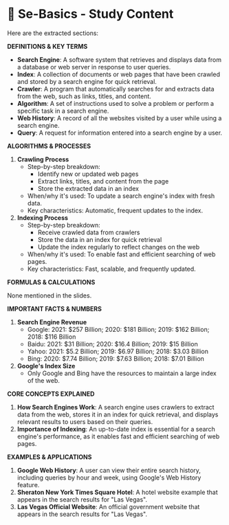 # 📖 Se-Basics - Study Content

Here are the extracted sections:

**DEFINITIONS & KEY TERMS**

* **Search Engine**: A software system that retrieves and displays data from a database or web server in response to user queries.
* **Index**: A collection of documents or web pages that have been crawled and stored by a search engine for quick retrieval.
* **Crawler**: A program that automatically searches for and extracts data from the web, such as links, titles, and content.
* **Algorithm**: A set of instructions used to solve a problem or perform a specific task in a search engine.
* **Web History**: A record of all the websites visited by a user while using a search engine.
* **Query**: A request for information entered into a search engine by a user.

**ALGORITHMS & PROCESSES**

1. **Crawling Process**
	* Step-by-step breakdown:
		+ Identify new or updated web pages
		+ Extract links, titles, and content from the page
		+ Store the extracted data in an index
	* When/why it's used: To update a search engine's index with fresh data.
	* Key characteristics: Automatic, frequent updates to the index.
2. **Indexing Process**
	* Step-by-step breakdown:
		+ Receive crawled data from crawlers
		+ Store the data in an index for quick retrieval
		+ Update the index regularly to reflect changes on the web
	* When/why it's used: To enable fast and efficient searching of web pages.
	* Key characteristics: Fast, scalable, and frequently updated.

**FORMULAS & CALCULATIONS**

None mentioned in the slides.

**IMPORTANT FACTS & NUMBERS**

1. **Search Engine Revenue**
	* Google: 2021: $257 Billion; 2020: $181 Billion; 2019: $162 Billion; 2018: $116 Billion
	* Baidu: 2021: $31 Billion; 2020: $16.4 Billion; 2019: $15 Billion
	* Yahoo: 2021: $5.2 Billion; 2019: $6.97 Billion; 2018: $3.03 Billion
	* Bing: 2020: $7.74 Billion; 2019: $7.63 Billion; 2018: $7.01 Billion
2. **Google's Index Size**
	* Only Google and Bing have the resources to maintain a large index of the web.

**CORE CONCEPTS EXPLAINED**

1. **How Search Engines Work**: A search engine uses crawlers to extract data from the web, stores it in an index for quick retrieval, and displays relevant results to users based on their queries.
2. **Importance of Indexing**: An up-to-date index is essential for a search engine's performance, as it enables fast and efficient searching of web pages.

**EXAMPLES & APPLICATIONS**

1. **Google Web History**: A user can view their entire search history, including queries by hour and week, using Google's Web History feature.
2. **Sheraton New York Times Square Hotel**: A hotel website example that appears in the search results for "Las Vegas".
3. **Las Vegas Official Website**: An official government website that appears in the search results for "Las Vegas".
